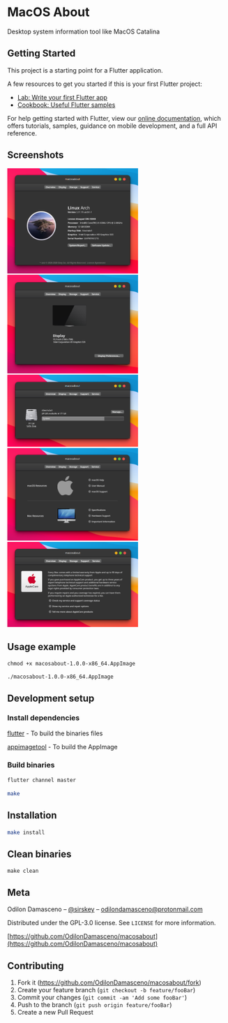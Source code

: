 # MacOS About

Desktop system information tool like MacOS Catalina


## Getting Started

This project is a starting point for a Flutter application.

A few resources to get you started if this is your first Flutter project:

- [Lab: Write your first Flutter app](https://flutter.dev/docs/get-started/codelab)
- [Cookbook: Useful Flutter samples](https://flutter.dev/docs/cookbook)

For help getting started with Flutter, view our
[online documentation](https://flutter.dev/docs), which offers tutorials,
samples, guidance on mobile development, and a full API reference.

## Screenshots

<img src="assets/screenshots/overview.png" alt="overview" width="300"/> <img src="assets/screenshots/display.png" alt="display" width="300"/> <img src="assets/screenshots/storage.png" alt="storage" width="300"/> <img src="assets/screenshots/support.png" alt="support" width="300"/> <img src="assets/screenshots/service.png" alt="service" width="300"/>

## Usage example

```
chmod +x macosabout-1.0.0-x86_64.AppImage
```

```
./macosabout-1.0.0-x86_64.AppImage
```

## Development setup

### Install dependencies

[flutter](https://flutter.dev/docs/get-started/install/linux) - To build the binaries files

[appimagetool](https://appimage.github.io/appimagetool/) - To build the AppImage

### Build binaries

```bash
flutter channel master
```

```bash
make
```

## Installation

```bash
make install
```

## Clean binaries

```
make clean
```

## Meta

Odilon Damasceno – [@sirskey](https://twitter.com/sirskey) – odilondamasceno@protonmail.com

Distributed under the GPL-3.0 license. See ``LICENSE`` for more information.

[https://github.com/OdilonDamasceno/macosabout](https://github.com/OdilonDamasceno/macosabout)

## Contributing

1. Fork it (<https://github.com/OdilonDamasceno/macosabout/fork>)
2. Create your feature branch (`git checkout -b feature/fooBar`)
3. Commit your changes (`git commit -am 'Add some fooBar'`)
4. Push to the branch (`git push origin feature/fooBar`)
5. Create a new Pull Request

